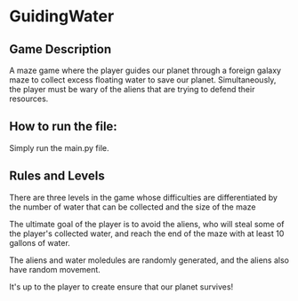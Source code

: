 # GuidingWater
## Game Description
A maze game where the player guides our planet through a foreign galaxy maze to 
collect excess floating water to save our planet. Simultaneously, the player 
must be wary of the aliens that are trying to defend their resources.

## How to run the file:
Simply run the main.py file.

## Rules and Levels
There are three levels in the game whose difficulties are differentiated by 
the number of water that can be collected and the size of the maze

The ultimate goal of the player is to avoid the aliens, who will steal 
some of the player's collected water, and reach the end of the maze with
at least 10 gallons of water. 

The aliens and water moledules are randomly generated, and the aliens also have 
random movement. 

It's up to the player to create ensure that our planet survives!
